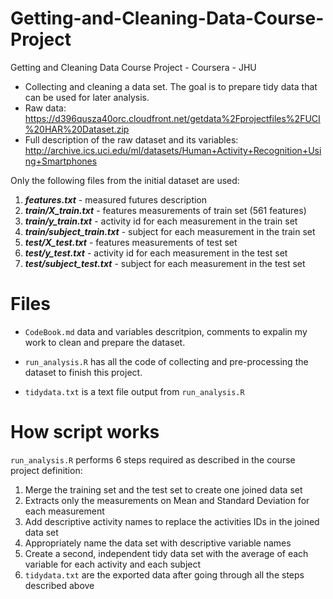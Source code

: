 # Getting-and-Cleaning-Data-Course-Project
  Getting and Cleaning Data Course Project - Coursera - JHU

- Collecting and cleaning a data set. The goal is to prepare tidy data that can be used for later analysis. 
- Raw data:   https://d396qusza40orc.cloudfront.net/getdata%2Fprojectfiles%2FUCI%20HAR%20Dataset.zip
- Full description of the raw dataset and its variables: http://archive.ics.uci.edu/ml/datasets/Human+Activity+Recognition+Using+Smartphones

Only the following files from the initial dataset are used:
  1. ***features.txt*** - measured futures description
  2. ***train/X_train.txt*** - features measurements of train set (561 features)
  3. ***train/y_train.txt*** - activity id for each measurement in the train set
  4. ***train/subject_train.txt*** - subject for each measurement in the train set
  5. ***test/X_test.txt*** - features measurements of test set
  6. ***test/y_test.txt*** - activity id for each measurement in the test set
  7. ***test/subject_test.txt*** - subject for each measurement in the test set
 
# Files
- `CodeBook.md` data and variables descritpion, comments to expalin my work to clean and prepare the dataset.

- `run_analysis.R` has all the code of collecting and pre-processing the dataset to finish this project.

- `tidydata.txt` is a text file output from `run_analysis.R`

# How script works
  `run_analysis.R` performs 6 steps required as described in the course project definition:
  1. Merge the training set and the test set to create one joined data set
  2. Extracts only the measurements on Mean and Standard Deviation for each measurement
  3. Add descriptive activity names to replace the activities IDs in the joined data set
  4. Appropriately name the data set with descriptive variable names
  5. Create a second, independent tidy data set with the average of each variable for each activity and each subject
  6. `tidydata.txt` are the exported data after going through all the steps described above
